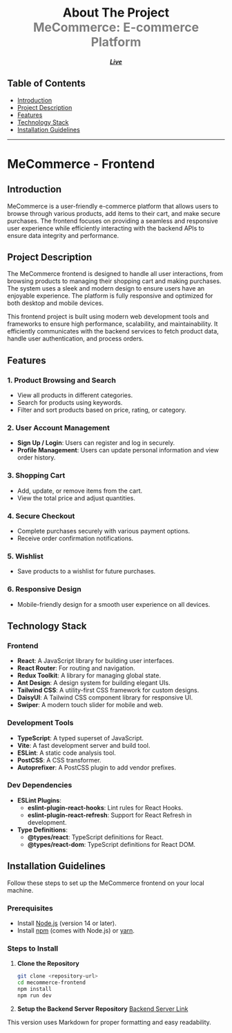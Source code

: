 <div align="center">
  <h1>About The Project
  <div style="color: #808080">
  MeCommerce: E-commerce Platform
  </div></h1>
  <h5><a href="">
  Live</a></h5>
</div>

## Table of Contents
- [Introduction](#introduction)
- [Project Description](#project-description)
- [Features](#features)
- [Technology Stack](#technology-stack)
- [Installation Guidelines](#installation-guidelines)

---

# MeCommerce - Frontend

## Introduction

MeCommerce is a user-friendly e-commerce platform that allows users to browse through various products, add items to their cart, and make secure purchases. The frontend focuses on providing a seamless and responsive user experience while efficiently interacting with the backend APIs to ensure data integrity and performance.

## Project Description

The MeCommerce frontend is designed to handle all user interactions, from browsing products to managing their shopping cart and making purchases. The system uses a sleek and modern design to ensure users have an enjoyable experience. The platform is fully responsive and optimized for both desktop and mobile devices.

This frontend project is built using modern web development tools and frameworks to ensure high performance, scalability, and maintainability. It efficiently communicates with the backend services to fetch product data, handle user authentication, and process orders.

## Features

### 1. Product Browsing and Search
- View all products in different categories.
- Search for products using keywords.
- Filter and sort products based on price, rating, or category.

### 2. User Account Management
- **Sign Up / Login**: Users can register and log in securely.
- **Profile Management**: Users can update personal information and view order history.

### 3. Shopping Cart
- Add, update, or remove items from the cart.
- View the total price and adjust quantities.

### 4. Secure Checkout
- Complete purchases securely with various payment options.
- Receive order confirmation notifications.

### 5. Wishlist
- Save products to a wishlist for future purchases.

### 6. Responsive Design
- Mobile-friendly design for a smooth user experience on all devices.

## Technology Stack

### Frontend
- **React**: A JavaScript library for building user interfaces.
- **React Router**: For routing and navigation.
- **Redux Toolkit**: A library for managing global state.
- **Ant Design**: A design system for building elegant UIs.
- **Tailwind CSS**: A utility-first CSS framework for custom designs.
- **DaisyUI**: A Tailwind CSS component library for responsive UI.
- **Swiper**: A modern touch slider for mobile and web.

### Development Tools
- **TypeScript**: A typed superset of JavaScript.
- **Vite**: A fast development server and build tool.
- **ESLint**: A static code analysis tool.
- **PostCSS**: A CSS transformer.
- **Autoprefixer**: A PostCSS plugin to add vendor prefixes.

### Dev Dependencies
- **ESLint Plugins**:
  - **eslint-plugin-react-hooks**: Lint rules for React Hooks.
  - **eslint-plugin-react-refresh**: Support for React Refresh in development.
- **Type Definitions**:
  - **@types/react**: TypeScript definitions for React.
  - **@types/react-dom**: TypeScript definitions for React DOM.

## Installation Guidelines

Follow these steps to set up the MeCommerce frontend on your local machine.

### Prerequisites
- Install [Node.js](https://nodejs.org/) (version 14 or later).
- Install [npm](https://www.npmjs.com/) (comes with Node.js) or [yarn](https://classic.yarnpkg.com/en/docs/install/).

### Steps to Install

1. **Clone the Repository**
   ```bash
   git clone <repository-url>
   cd mecommerce-frontend
   npm install
   npm run dev
   ```
2. **Setup the Backend Server Repository**
    [Backend Server Link](https://github.com/NFRIDOY/MeCommerce-server)
   

This version uses Markdown for proper formatting and easy readability.
